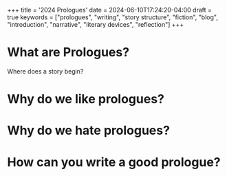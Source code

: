 +++
title = '2024 Prologues'
date = 2024-06-10T17:24:20-04:00
draft = true
keywords = ["prologues", "writing", "story structure", "fiction", "blog", "introduction", "narrative", "literary devices", "reflection"]
+++

# What are Prologues?

Where does a story begin? 

# Why do we like prologues?
# Why do we hate prologues?
# How can you write a good prologue?